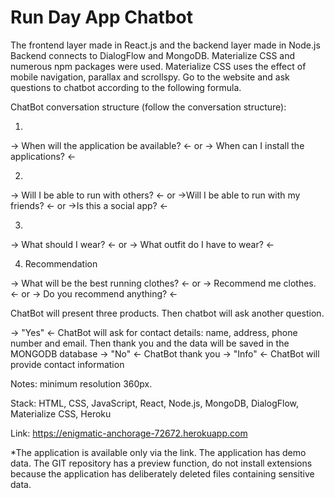 # Run Day App Chatbot 

The frontend layer made in React.js and the backend layer made in Node.js Backend connects to DialogFlow and MongoDB. Materialize CSS and numerous npm packages were used. Materialize CSS uses the effect of mobile navigation, parallax and scrollspy. Go to the website and ask questions to chatbot according to the following formula.

ChatBot conversation structure (follow the conversation structure):

1.

-> When will the application be available? <-
or
-> When can I install the applications? <-

2.

-> Will I be able to run with others? <-
or
->Will I be able to run with my friends? <-
or
->Is this a social app? <-

3.

-> What should I wear? <-
or
-> What outfit do I have to wear? <-

4. Recommendation

-> What will be the best running clothes? <-
or
-> Recommend me clothes. <-
or
-> Do you recommend anything? <-

ChatBot will present three products. Then chatbot will ask another question.

-> "Yes" <- ChatBot will ask for contact details: name, address, phone number and email. Then thank you and the data will be saved in the MONGODB database
-> "No" <- ChatBot thank you
-> "Info" <- ChatBot will provide contact information

Notes: minimum resolution 360px.

Stack: HTML, CSS, JavaScript, React, Node.js, MongoDB, DialogFlow, Materialize CSS, Heroku

Link: https://enigmatic-anchorage-72672.herokuapp.com

*The application is available only via the link. The application has demo data. The GIT repository has a preview function, do not install extensions because the application has deliberately deleted files containing sensitive data.
